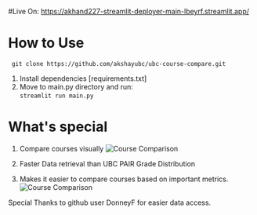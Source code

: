 #Live On: 
https://akhand227-streamlit-deployer-main-lbeyrf.streamlit.app/

# How to Use
``` git clone https://github.com/akshayubc/ubc-course-compare.git```
1. Install dependencies [requirements.txt]
2. Move to main.py directory and run: <br>
```streamlit run main.py```

# What's special
1. Compare courses visually
![Course Comparison](graphs_comparison.png)

2. Faster Data retrieval than UBC PAIR Grade Distribution

3. Makes it easier to compare courses based on important metrics.
![Course Comparison](specs_comparison.png)


Special Thanks to github user DonneyF for easier data access.



